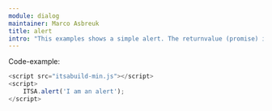 ```yaml
---
module: dialog
maintainer: Marco Asbreuk
title: alert
intro: "This examples shows a simple alert. The returnvalue (promise) is not used in the example."
---
```


<p class="spaced">Code-example:</p>


```js
<script src="itsabuild-min.js"></script>
<script>
    ITSA.alert('I am an alert');
</script>
```

<script src="../../dist/itsabuild-min.js"></script>
<script>
    ITSA.alert('I am an alert');
</script>
